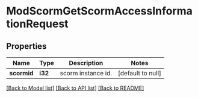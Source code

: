 # ModScormGetScormAccessInformationRequest

## Properties

Name | Type | Description | Notes
------------ | ------------- | ------------- | -------------
**scormid** | **i32** | scorm instance id. | [default to null]

[[Back to Model list]](../README.md#documentation-for-models) [[Back to API list]](../README.md#documentation-for-api-endpoints) [[Back to README]](../README.md)


